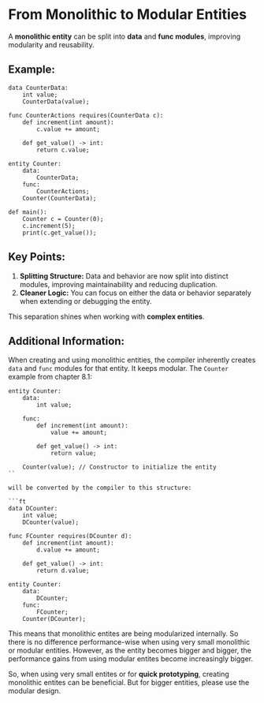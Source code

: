 # From Monolithic to Modular Entities

A **monolithic entity** can be split into **data** and **func modules**, improving modularity and reusability.

## Example:

```ft
data CounterData:
    int value;
    CounterData(value);

func CounterActions requires(CounterData c):
    def increment(int amount):
        c.value += amount;

    def get_value() -> int:
        return c.value;

entity Counter:
    data:
        CounterData;
    func:
        CounterActions;
    Counter(CounterData);

def main():
    Counter c = Counter(0);
    c.increment(5);
    print(c.get_value());
```

## Key Points:

1. **Splitting Structure:** Data and behavior are now split into distinct modules, improving maintainability and reducing duplication.
2. **Cleaner Logic:** You can focus on either the data or behavior separately when extending or debugging the entity.

This separation shines when working with **complex entities**.

## Additional Information:

When creating and using monolithic entities, the compiler inherently creates `data` and `func` modules for that entity. It keeps modular. The `Counter` example from chapter 8.1:

````ft
entity Counter:
    data:
        int value;

    func:
        def increment(int amount):
            value += amount;

        def get_value() -> int:
            return value;

    Counter(value); // Constructor to initialize the entity
``

will be converted by the compiler to this structure:

```ft
data DCounter:
    int value;
    DCounter(value);

func FCounter requires(DCounter d):
    def increment(int amount):
        d.value += amount;

    def get_value() -> int:
        return d.value;

entity Counter:
    data:
        DCounter;
    func:
        FCounter;
    Counter(DCounter);
````

This means that monolithic entites are being modularized internally. So there is no difference performance-wise when using very small monolithic or modular entities. However, as the entity becomes bigger and bigger, the performance gains from using modular entites become increasingly bigger.

So, when using very small entites or for **quick prototyping**, creating monolithic entites can be beneficial. But for bigger entities, please use the modular design.
